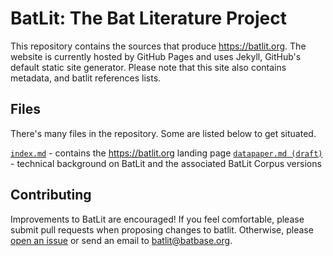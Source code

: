 # BatLit: The Bat Literature Project

This repository contains the sources that produce https://batlit.org. The website is currently hosted by GitHub Pages and uses Jekyll, GitHub's default static site generator. Please note that this site also contains metadata, and batlit references lists.

## Files

There's many files in the repository. Some are listed below to get situated. 

[```index.md```](index.md) - contains the https://batlit.org landing page
[```datapaper.md (draft)```](datapaper.md) - technical background on BatLit and the associated BatLit Corpus versions

## Contributing 

Improvements to BatLit are encouraged! If you feel comfortable, please submit pull requests when proposing changes to batlit. Otherwise, please [open an issue](../../issues/new) or send an email to [batlit@batbase.org](mailto:batlit@batbase.org).
 
